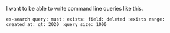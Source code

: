 I want to be able to write command line queries like this.

```
es-search query: must: exists: field: deleted :exists range: created_at: gt: 2020 :query size: 1000
```
